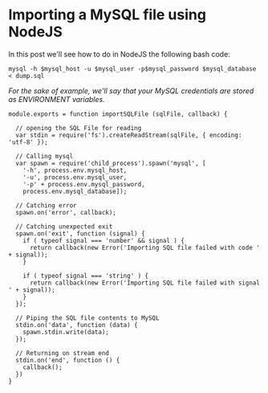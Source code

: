 # Importing a MySQL file using NodeJS

In this post we'll see how to do in NodeJS the following bash code:

    mysql -h $mysql_host -u $mysql_user -p$mysql_password $mysql_database < dump.sql
    
*For the sake of example, we'll say that your MySQL credentials are stored as ENVIRONMENT variables.*
    
    module.exports = function importSQLFile (sqlFile, callback) {

      // opening the SQL File for reading
      var stdin = require('fs').createReadStream(sqlFile, { encoding: 'utf-8' });

      // Calling mysql
      var spawn = require('child_process').spawn('mysql', [
        '-h', process.env.mysql_host,
        '-u', process.env.mysql_user,
        '-p' + process.env.mysql_password,
        process.env.mysql_database]);

      // Catching error
      spawn.on('error', callback);

      // Catching unexpected exit
      spawn.on('exit', function (signal) {
        if ( typeof signal === 'number' && signal ) {
          return callback(new Error('Importing SQL file failed with code ' + signal));
        }

        if ( typeof signal === 'string' ) {
          return callback(new Error('Importing SQL file failed with signal ' + signal));
        }
      });

      // Piping the SQL file contents to MySQL
      stdin.on('data', function (data) {
        spawn.stdin.write(data);
      });

      // Returning on stream end
      stdin.on('end', function () {
        callback();
      })
    }
